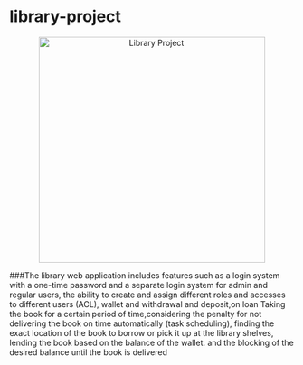 # library-project
<p align="center"><img src="https://konkourkomak.com/wp-content/uploads/2016/07/%D9%86%D8%BA%DB%8C%D9%82%D9%84%D8%A8%D8%BA%D9%86.jpg" width="400" alt="Library Project"></p>
###The library web application includes features such as a login system with a one-time password and a separate login system for admin and regular users, the ability to create and assign different roles and accesses  to different users (ACL), wallet and withdrawal and deposit,on loan Taking the book for a certain period of time,considering the penalty for not delivering the book on time automatically (task scheduling), finding the exact location of the book to borrow or pick it up at the library shelves, lending the book based on the balance of the wallet. and the blocking of the desired balance until the book is delivered

